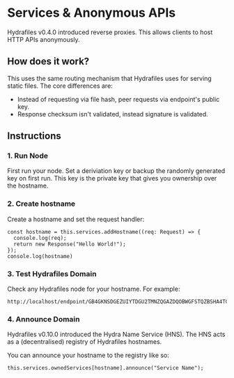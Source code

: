 # Services & Anonymous APIs

Hydrafiles v0.4.0 introduced reverse proxies. This allows clients to host HTTP APIs anonymously.

## How does it work?

This uses the same routing mechanism that Hydrafiles uses for serving static files. The core differences are:

- Instead of requesting via file hash, peer requests via endpoint's public key.
- Response checksum isn't validated, instead signature is validated.

## Instructions

### 1. Run Node

First run your node. Set a deriviation key or backup the randomly generated key on first run. This key is the private key that gives you ownership over the hostname.

### 2. Create hostname
Create a hostname and set the request handler:

```
const hostname = this.services.addHostname((req: Request) => {
  console.log(req);
  return new Response("Hello World!");
});
console.log(hostname)
```

### 3. Test Hydrafiles Domain

Check any Hydrafiles node for your hostname. For example:

```
http://localhost/endpoint/GB4GKNSDGEZUIYTDGU2TMNZQGAZDQOBWGFSTQZBSHA4TCMZQMFCTIYJVGBQTANJYMEYA====
```

### 4. Announce Domain

Hydrafiles v0.10.0 introduced the Hydra Name Service (HNS). The HNS acts as a (decentralised) registry of Hydrafiles hostnames.

You can announce your hostname to the registry like so:
```
this.services.ownedServices[hostname].announce("Service Name");
```
